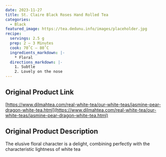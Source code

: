 ```yaml
---
date: 2023-11-27
title: St. Claire Black Roses Hand Rolled Tea
categories:
  - Black
featured_image: https://tea.dedunu.info/images/placeholder.jpg
recipe:
  servings: 2.5 g
  prep: 2 – 3 Minutes
  cook: 70˚C – 80˚C
  ingredients_markdown: |-
    * Floral
  directions_markdown: |-
    1. Subtle
    2. Lovely on the nose
---
```


## Original Product Link

[https://www.dilmahtea.com/real-white-tea/our-white-teas/jasmine-pear-dragon-white-tea.html](https://www.dilmahtea.com/real-white-tea/our-white-teas/jasmine-pear-dragon-white-tea.html)

## Original Product Description

The elusive floral character is a delight, combining perfectly with the characteristic lightness of white tea
